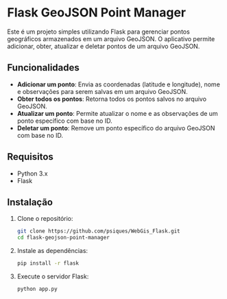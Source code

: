 # Flask GeoJSON Point Manager

Este é um projeto simples utilizando Flask para gerenciar pontos geográficos armazenados em um arquivo GeoJSON. O aplicativo permite adicionar, obter, atualizar e deletar pontos de um arquivo GeoJSON.

## Funcionalidades

- **Adicionar um ponto**: Envia as coordenadas (latitude e longitude), nome e observações para serem salvas em um arquivo GeoJSON.
- **Obter todos os pontos**: Retorna todos os pontos salvos no arquivo GeoJSON.
- **Atualizar um ponto**: Permite atualizar o nome e as observações de um ponto específico com base no ID.
- **Deletar um ponto**: Remove um ponto específico do arquivo GeoJSON com base no ID.

## Requisitos

- Python 3.x
- Flask

## Instalação

1. Clone o repositório:
   ```bash
   git clone https://github.com/psiques/WebGis_Flask.git
   cd flask-geojson-point-manager
   
2. Instale as dependências:
   ```bash
   pip install -r flask

4. Execute o servidor Flask:
   ```bash
   python app.py

